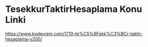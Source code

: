 # TesekkurTaktirHesaplama Konu Linki

https://www.kodevreni.com/1710-te%C5%9Fekk%C3%BCr-taktir-hesaplama-v200/
